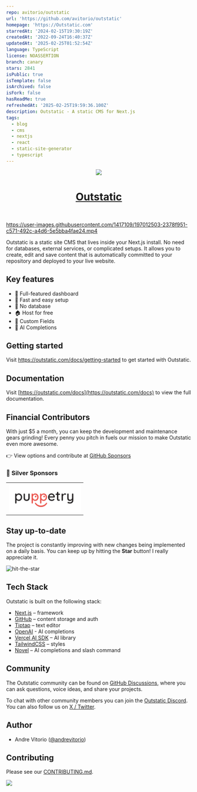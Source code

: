 ```yaml
---
repo: avitorio/outstatic
url: 'https://github.com/avitorio/outstatic'
homepage: 'https://Outstatic.com'
starredAt: '2024-02-15T19:30:19Z'
createdAt: '2022-09-24T16:40:37Z'
updatedAt: '2025-02-25T01:52:54Z'
language: TypeScript
license: NOASSERTION
branch: canary
stars: 2841
isPublic: true
isTemplate: false
isArchived: false
isFork: false
hasReadMe: true
refreshedAt: '2025-02-25T19:59:36.100Z'
description: Outstatic - A static CMS for Next.js
tags:
  - blog
  - cms
  - nextjs
  - react
  - static-site-generator
  - typescript
---
```


<p align="center">
  <a href="https://outstatic.com">
    <picture>
      <source media="(prefers-color-scheme: dark)" srcset="https://raw.githubusercontent.com/avitorio/outstatic/main/.github/images/readme-illustration-dark.png">
      <img src="https://raw.githubusercontent.com/avitorio/outstatic/main/.github/images/readme-illustration-light.png">
    </picture>
    <h1 align="center">Outstatic</h1>
  </a>
</p>

<p align="center">
  <a aria-label="NPM version" href="https://www.npmjs.com/package/outstatic">
    <img alt="" src="https://img.shields.io/npm/v/outstatic?style=for-the-badge&labelColor=000000">
  </a>
</p>

https://user-images.githubusercontent.com/1417109/197012503-2378f951-c571-492c-a4d6-5e5bba4fae24.mp4

Outstatic is a static site CMS that lives inside your Next.js install. No need for databases, external services, or complicated setups. It allows you to create, edit and save content that is automatically committed to your repository and deployed to your live website.

## Key features

- 📝 Full-featured dashboard
- 🚀 Fast and easy setup
- 💾 No database
- 🏠 Host for free
- 🧩 Custom Fields
- 🤖 AI Completions

## Getting started

Visit <a aria-label="outstatic getting started" href="https://outstatic.com/learn">https://outstatic.com/docs/getting-started</a> to get started with Outstatic.

## Documentation

Visit [https://outstatic.com/docs](https://outstatic.com/docs) to view the full documentation.

## Financial Contributors

With just $5 a month, you can keep the development and maintenance gears grinding! Every penny you pitch in fuels our mission to make Outstatic even more awesome.

👉 View options and contribute at [GitHub Sponsors](https://github.com/sponsors/avitorio)

### 🥈 Silver Sponsors

<table>
  <tr>
  <td>
<a aria-label="Puppetry" href="https://www.puppetry.com/?utm_source=Outstatic&utm_medium=sponsorship">
<img alt="" src="https://raw.githubusercontent.com/avitorio/outstatic/canary/.github/images/puppetry.png" width="196px">
</a>
</td>
  </tr>
</table>

## Stay up-to-date

The project is constantly improving with new changes being implemented on a daily basis. You can keep up by hitting the **Star** button! I really appreciate it.

![hit-the-star](https://user-images.githubusercontent.com/1417109/197028994-7261693c-0201-4ec7-9c69-a996c9de870c.gif)

## Tech Stack

Outstatic is built on the following stack:

- [Next.js](https://nextjs.org/) – framework
- [GitHub](https://github.com/) – content storage and auth
- [Tiptap](https://tiptap.dev/) – text editor
- [OpenAI](https://openai.com/) - AI completions
- [Vercel AI SDK](https://sdk.vercel.ai/docs) – AI library
- [TailwindCSS](https://tailwindcss.com/) – styles
- [Novel](https://novel.sh) – AI completions and slash command

## Community

The Outstatic community can be found on [GitHub Discussions](https://github.com/avitorio/outstatic/discussions), where you can ask questions, voice ideas, and share your projects.

To chat with other community members you can join the [Outstatic Discord](https://discord.gg/qEjtpn7E6F).
You can also follow us on [X / Twitter](https://x.com/outstatic).

## Author

- Andre Vitorio ([@andrevitorio](https://twitter.com/andrevitorio))

## Contributing

Please see our [CONTRIBUTING.md](/CONTRIBUTING.md).

<a href="https://github.com/avitorio/outstatic/graphs/contributors">
  <img src="https://contrib.rocks/image?repo=avitorio/outstatic" />
</a>
